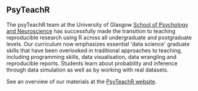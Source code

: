 ## PsyTeachR

The psyTeachR team at the University of Glasgow [School of Psychology and Neuroscience](https://www.gla.ac.uk/schools/psychologyneuroscience/) has successfully made the transition to teaching reproducible research using R across all undergraduate and postgraduate levels. Our curriculum now emphasizes essential 'data science' graduate skills that have been overlooked in traditional approaches to teaching, including programming skills, data visualisation, data wrangling and reproducible reports. Students learn about probability and inference through data simulation as well as by working with real datasets.

See an overview of our materials at the [PsyTeachR website](https://psyteachr.github.io/).
